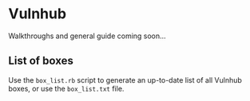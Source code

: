 # Vulnhub

Walkthroughs and general guide coming soon...

## List of boxes

Use the `box_list.rb` script to generate an up-to-date list of all Vulnhub boxes, or use the `box_list.txt` file.
